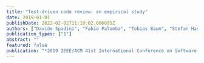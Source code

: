 ```yaml
---
title: "Test-driven code review: an empirical study"
date: 2019-01-01
publishDate: 2022-02-02T11:10:02.006095Z
authors: ["Davide Spadini", "Fabio Palomba", "Tobias Baum", "Stefan Hanenberg", "Magiel Bruntink", "Alberto Bacchelli"]
publication_types: ["1"]
abstract: ""
featured: false
publication: "*2019 IEEE/ACM 41st International Conference on Software Engineering (ICSE)*"
---
```


